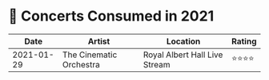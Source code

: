 # 🎤 Concerts Consumed in 2021

| Date | Artist | Location | Rating |
| --- | --- | --- | --- |
| 2021-01-29 | The Cinematic Orchestra | Royal Albert Hall Live Stream | ⭐️⭐️⭐️⭐️  |
